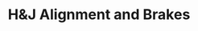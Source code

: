 ---
title: "H&J Alignment and Brakes"
url: /mesquite/handj-alignment-and-brakes/
shop: car repair
---